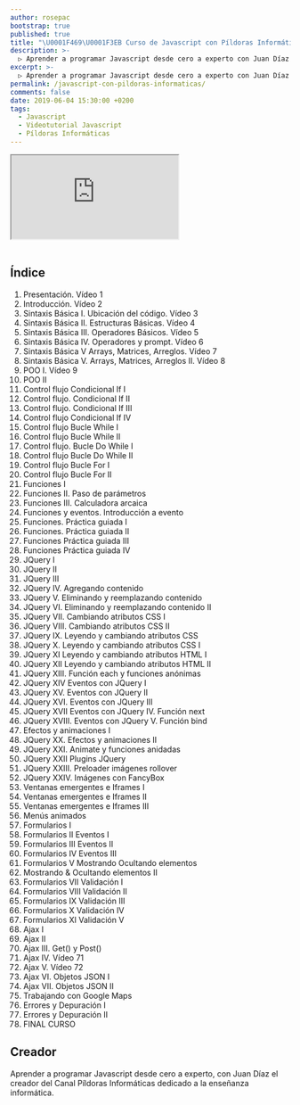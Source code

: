 ```yaml
---
author: rosepac
bootstrap: true
published: true
title: "\U0001F469‍\U0001F3EB Curso de Javascript con Píldoras Informáticas"
description: >-
  ▷ Aprender a programar Javascript desde cero a experto con Juan Díaz el creador del Canal Píldoras Informáticas dedicado a la enseñanza informática.
excerpt: >-
  ▷ Aprender a programar Javascript desde cero a experto con Juan Díaz el creador del Canal Píldoras Informáticas dedicado a la enseñanza informática.
permalink: /javascript-con-pildoras-informaticas/
comments: false
date: 2019-06-04 15:30:00 +0200
tags:
  - Javascript
  - Videotutorial Javascript
  - Píldoras Informáticas
---
```


<div class="embed-responsive embed-responsive-16by9">
  <iframe class="embed-responsive-item" src="https://www.youtube-nocookie.com/embed/videoseries?list=PLTlBeKQnFKtIU7Ap4jNX513lI1bC9m01X" allowfullscreen></iframe>
</div><br/>

## Índice

1. Presentación. Vídeo 1
2. Introducción. Vídeo 2
3. Sintaxis Básica I. Ubicación del código. Vídeo 3
4. Sintaxis Básica II. Estructuras Básicas. Vídeo 4
5. Sintaxis Básica III. Operadores Básicos. Vídeo 5
6. Sintaxis Básica IV. Operadores y prompt. Vídeo 6
7. Sintaxis Básica V Arrays, Matrices, Arreglos. Vídeo 7
8. Sintaxis Básica V. Arrays, Matrices, Arreglos II. Vídeo 8
9. POO I. Vídeo 9
10. POO II
11. Control flujo Condicional If I
12. Control flujo. Condicional If II
13. Control flujo. Condicional If III
14. Control flujo Condicional If IV
15. Control flujo Bucle While I
16. Control flujo Bucle While II
17. Control flujo. Bucle Do While I
18. Control flujo Bucle Do While II
19. Control flujo Bucle For I
20. Control flujo Bucle For II
21. Funciones I
22. Funciones II. Paso de parámetros
23. Funciones III. Calculadora arcaica
24. Funciones y eventos. Introducción a evento
25. Funciones. Práctica guiada I
26. Funciones. Práctica guiada II
27. Funciones Práctica guiada III
28. Funciones Práctica guiada IV
29. JQuery I
30. JQuery II
31. JQuery III
32. JQuery IV. Agregando contenido
33. JQuery V. Eliminando y reemplazando contenido
34. JQuery VI. Eliminando y reemplazando contenido II
35. JQuery VII. Cambiando atributos CSS I
36. JQuery VIII. Cambiando atributos CSS II
37. JQuery IX. Leyendo y cambiando atributos CSS
38. JQuery X. Leyendo y cambiando atributos CSS I
39. JQuery XI Leyendo y cambiando atributos HTML I
40. JQuery XII Leyendo y cambiando atributos HTML II
41. JQuery XIII. Función each y funciones anónimas
42. JQuery XIV Eventos con JQuery I
43. JQuery XV. Eventos con JQuery II
44. JQuery XVI. Eventos con JQuery III
45. JQuery XVII Eventos con JQuery IV. Función next
46. JQuery XVIII. Eventos con JQuery V. Función bind
47. Efectos y animaciones I
48. JQuery XX. Efectos y animaciones II
49. JQuery XXI. Animate y funciones anidadas
50. JQuery XXII Plugins JQuery
51. JQuery XXIII. Preloader imágenes rollover
52. JQuery XXIV. Imágenes con FancyBox
53. Ventanas emergentes e Iframes I
54. Ventanas emergentes e Iframes II
55. Ventanas emergentes e Iframes III
56. Menús animados
57. Formularios I
58. Formularios II Eventos I
59. Formularios III Eventos II
60. Formularios IV Eventos III
61. Formularios V Mostrando Ocultando elementos
62. Mostrando & Ocultando elementos II
63. Formularios VII Validación I
64. Formularios VIII Validación II
65. Formularios IX Validación III
66. Formularios X Validación IV
67. Formularios XI Validación V
68. Ajax I
69. Ajax II
70. Ajax III. Get() y Post()
71. Ajax IV. Vídeo 71
72. Ajax V. Vídeo 72
73. Ajax VI. Objetos JSON I
74. Ajax VII. Objetos JSON II
75. Trabajando con Google Maps
76. Errores y Depuración I
77. Errores y Depuración II
78. FINAL CURSO

## Creador

Aprender a programar Javascript desde cero a experto, con Juan Díaz el creador del Canal Píldoras Informáticas dedicado a la enseñanza informática.